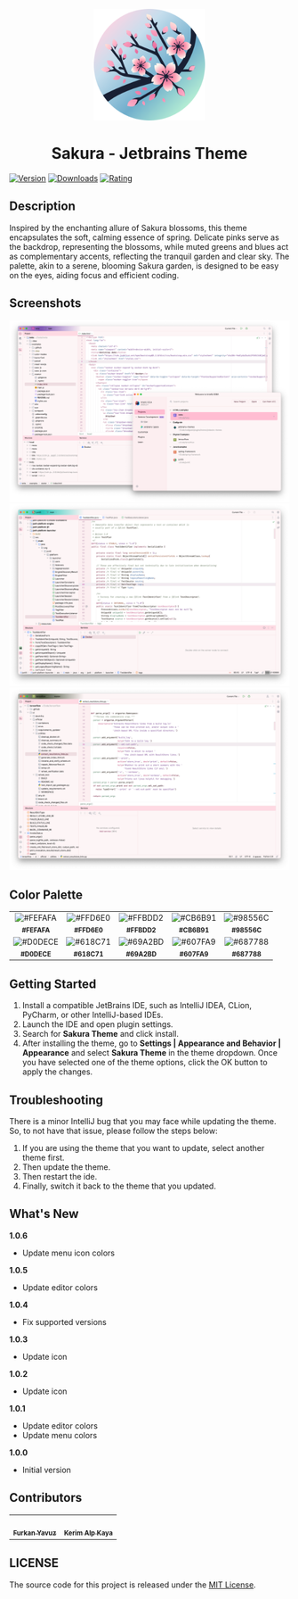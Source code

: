 <p align="center">
   <a href="https://plugins.jetbrains.com/plugin/22872-sakura-theme">
    <img src="icon.png" alt="Logo" width=200>
  </a>
</p>

<h1 align="center">
Sakura - Jetbrains Theme
</h1>

[![Version](https://img.shields.io/jetbrains/plugin/v/22872-sakura-theme.svg?label=Version&style=for-the-badge&logo=jetbrains)](https://plugins.jetbrains.com/plugin/22872-sakura-theme)
[![Downloads](https://img.shields.io/jetbrains/plugin/d/22872-sakura-theme.svg?style=for-the-badge&logo=jetbrains)](https://plugins.jetbrains.com/plugin/22872-sakura-theme)
[![Rating](https://img.shields.io/jetbrains/plugin/r/rating/22872-sakura-theme?label=Rating&style=for-the-badge&logo=jetbrains)](https://plugins.jetbrains.com/plugin/22872-sakura-theme)

## Description

Inspired by the enchanting allure of Sakura blossoms, this theme encapsulates the soft, calming essence of spring.
Delicate pinks serve as the backdrop, representing the blossoms, while muted greens and blues act as
complementary accents, reflecting the tranquil garden and clear sky. The palette, akin to a serene, blooming Sakura
garden, is designed to be easy on the eyes, aiding focus and efficient coding.

## Screenshots

<img src="screenshot-1.png" alt="screenshot">
<img src="screenshot-2.png" alt="screenshot">
<img src="screenshot-3.png" alt="screenshot">

## Color Palette

<table>
   <tr>
      <td align="center"><img src="https://codigrate.com/util/color/FEFAFA.png" alt="#FEFAFA"><br/><sub><b>#FEFAFA</b></sub><br/></td>
      <td align="center"><img src="https://codigrate.com/util/color/FFD6E0.png" alt="#FFD6E0"><br/><sub><b>#FFD6E0</b></sub><br/></td>
      <td align="center"><img src="https://codigrate.com/util/color/FFBDD2.png" alt="#FFBDD2"><br/><sub><b>#FFBDD2</b></sub><br/></td>
      <td align="center"><img src="https://codigrate.com/util/color/CB6B91.png" alt="#CB6B91"><br/><sub><b>#CB6B91</b></sub><br/></td>
      <td align="center"><img src="https://codigrate.com/util/color/98556C.png" alt="#98556C"><br/><sub><b>#98556C</b></sub><br/></td>
   </tr>
   <tr>
      <td align="center"><img src="https://codigrate.com/util/color/D0DECE.png" alt="#D0DECE"><br/><sub><b>#D0DECE</b></sub><br/></td>
      <td align="center"><img src="https://codigrate.com/util/color/618C71.png" alt="#618C71"><br/><sub><b>#618C71</b></sub><br/></td>
      <td align="center"><img src="https://codigrate.com/util/color/69A2BD.png" alt="#69A2BD"><br/><sub><b>#69A2BD</b></sub><br/></td>
      <td align="center"><img src="https://codigrate.com/util/color/607FA9.png" alt="#607FA9"><br/><sub><b>#607FA9</b></sub><br/></td>
      <td align="center"><img src="https://codigrate.com/util/color/687788.png" alt="#687788"><br/><sub><b>#687788</b></sub><br/></td>
   </tr>
</table>

## Getting Started

1. Install a compatible JetBrains IDE, such as IntelliJ IDEA, CLion, PyCharm, or other IntelliJ-based IDEs.
2. Launch the IDE and open plugin settings.
3. Search for **Sakura Theme** and click install.
4. After installing the theme, go to **Settings | Appearance and Behavior | Appearance** and select **Sakura Theme** in
   the theme dropdown. Once you have selected one of the theme options, click the OK button to apply the changes.

## Troubleshooting

There is a minor IntelliJ bug that you may face while updating the theme.
So, to not have that issue, please follow the steps below:

1. If you are using the theme that you want to update, select another theme first.
2. Then update the theme.
3. Then restart the ide.
4. Finally, switch it back to the theme that you updated.

## What's New

<b>1.0.6</b>
<ul>
    <li>
        Update menu icon colors
    </li>
</ul>
<b>1.0.5</b>
<ul>
    <li>
        Update editor colors
    </li>
</ul>
<b>1.0.4</b>
<ul>
    <li>
        Fix supported versions
    </li>
</ul>
<b>1.0.3</b>
<ul>
    <li>
        Update icon
    </li>
</ul>
<b>1.0.2</b>
<ul>
    <li>
        Update icon
    </li>
</ul>
<b>1.0.1</b>
<ul>
    <li>
        Update editor colors
    </li>
    <li>
        Update menu colors
    </li>
</ul>
<b>1.0.0</b>
<ul>
    <li>
        Initial version
    </li>
</ul>

## Contributors

<!-- ALL-CONTRIBUTORS-LIST:START - Do not remove or modify this section -->
<!-- prettier-ignore-start -->
<!-- markdownlint-disable -->
<table>
  <tr>
    <td align="center"><a href="https://github.com/furknyavuz"><img src="https://avatars0.githubusercontent.com/u/2248168?s=460&u=435ef6ade0785a7a135ce56cae751fb3ade1d126&v=4" width="100px;" alt=""/><br /><sub><b>Furkan Yavuz</b></sub></a><br /></td>
    <td align="center"><a href="https://github.com/kerimalp"><img src="https://avatars.githubusercontent.com/u/90132495?v=4" width="100px;" alt=""/><br /><sub><b>Kerim Alp Kaya</b></sub></a><br /></td>
  </tr>
</table>

<!-- markdownlint-enable -->
<!-- prettier-ignore-end -->

<!-- ALL-CONTRIBUTORS-LIST:END -->

## LICENSE

The source code for this project is released under the [MIT License](LICENSE).
